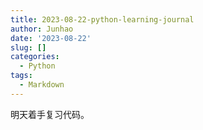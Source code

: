 ```yaml
---
title: 2023-08-22-python-learning-journal
author: Junhao
date: '2023-08-22'
slug: []
categories:
  - Python
tags:
  - Markdown
---
```

  明天着手复习代码。